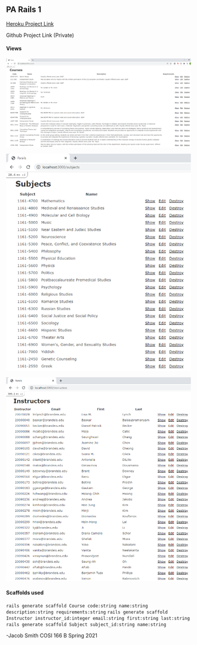 ## PA Rails 1

[Heroku Project Link](https://desolate-falls-68235.herokuapp.com/)

Github Project Link (Private)

#### **Views**

![courses](images/courses.PNG)

![subjects](images/subjects.PNG)

![instructors](images/instructors.PNG)

#### Scaffolds used

`rails generate scaffold Course code:string name:string description:string requirements:string`
`rails generate scaffold Instructor instructor_id:integer email:string first:string last:string`
`rails generate scaffold Subject subject_id:string name:string`

-Jacob Smith COSI 166 B Spring 2021